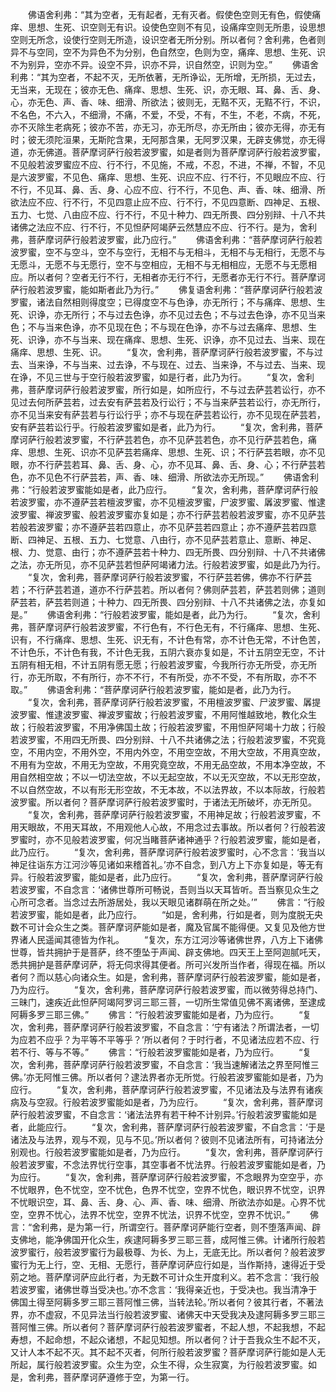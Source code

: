 <!-- { "loadSidebar": true } -->
　　佛语舍利弗：“其为空者，无有起者，无有灭者。假使色空则无有色，假使痛痒、思想、生死、识空则无有识。设使色空则不有见，设痛痒空则无所患，设思想空则无所念，设使行空则无所造，设识空者无所分别。所以者何？舍利弗，色者则异不与空同，空不为异色不为分别，色自然空，色则为空，痛痒、思想、生死、识不为别异，空亦不异。设空不异，识亦不异，识自然空，识则为空。”
　　佛语舍利弗：“其为空者，不起不灭，无所依著，无所诤讼，无所增，无所损，无过去，无当来，无现在；彼亦无色、痛痒、思想、生死、识，亦无眼、耳、鼻、舌、身、心，亦无色、声、香、味、细滑、所欲法；彼则无，无黠不灭，无黠不行，不识，不名色，不六入，不细滑，不痛，不爱，不受，不有，不生，不老，不病，不死，亦不灭除生老病死；彼亦不苦，亦无习，亦无所尽，亦无所由；彼亦无得，亦无有时；彼无须陀洹果，无斯陀含果，无阿那含果，无阿罗汉果，无辟支佛觉，亦无得道，亦无佛道。菩萨摩诃萨行般若波罗蜜，如是者则为菩萨摩诃萨行般若波罗蜜，不见般若波罗蜜应不应、行不行，不见施，不戒，不忍，不进，不禅，不智，不见是六波罗蜜，不见色、痛痒、思想、生死、识应不应、行不行，不见眼应不应、行不行，不见耳、鼻、舌、身、心应不应、行不行，不见色、声、香、味、细滑、所欲法应不应、行不行，不见四意止应不应、行不行，不见四意断、四神足、五根、五力、七觉、八由应不应、行不行，不见十种力、四无所畏、四分别辩、十八不共诸佛之法应不应、行不行，不见怛萨阿竭萨云然慧应不应、行不行。是为，舍利弗，菩萨摩诃萨行般若波罗蜜，此乃应行。”
　　佛语舍利弗：“菩萨摩诃萨行般若波罗蜜，空不与空斗，空不与空行，无相不与无相斗，无相不与无相行，无愿不与无愿斗，无愿不与无愿行，空不与空相应，无相不与无相相应，无愿不与无愿相应。所以者何？空者无行不行，无相者亦无行不行，无愿者亦无行不行。菩萨摩诃萨行般若波罗蜜，能如斯者此乃为行。”
　　佛复语舍利弗：“菩萨摩诃萨行般若波罗蜜，诸法自然相则得度空；已得度空不与色诤，亦无所行；不与痛痒、思想、生死、识诤，亦无所行；不与过去色诤，亦不见过去色；不与过去色诤，亦不见当来色；不与当来色诤，亦不见现在色；不与现在色诤，亦不与过去痛痒、思想、生死、识诤，亦不与当来、现在痛痒、思想、生死、识诤，亦不见过去、当来、现在痛痒、思想、生死、识。
　　“复次，舍利弗，菩萨摩诃萨行般若波罗蜜，不与过去、当来诤，不与当来、过去诤，不与现在、过去、当来诤，不与过去、当来、现在诤，不见三世与于空行般若波罗蜜，如是行者，此乃为行。
　　“复次，舍利弗，菩萨摩诃萨行般若波罗蜜，所行如是，如所应行，不与过去萨芸若讼行，亦不见过去何所萨芸若，过去安有萨芸若及行讼行；不与当来萨芸若讼行，亦无所行，亦不见当来安有萨芸若与行讼行乎；亦不与现在萨芸若讼行，亦不见现在萨芸若，安有萨芸若讼行乎。行般若波罗蜜如是者，此乃为行。
　　“复次，舍利弗，菩萨摩诃萨行般若波罗蜜，不行萨芸若色，亦不见萨芸若色，亦不见行萨芸若色，痛痒、思想、生死、识亦不见萨芸若痛痒、思想、生死、识；不行萨芸若眼，亦不见眼，亦不行萨芸若耳、鼻、舌、身、心，亦不见耳、鼻、舌、身、心；不行萨芸若色，亦不见色不行萨芸若，声、香、味、细滑、所欲法亦无所现。”
　　佛语舍利弗：“行般若波罗蜜能如是者，此乃应行。
　　“复次，舍利弗，菩萨摩诃萨行般若波罗蜜，亦不遵萨芸若檀波罗蜜，亦不见檀波罗蜜，尸波罗蜜、羼波罗蜜、惟逮波罗蜜、禅波罗蜜、般若波罗蜜亦复如是；亦不行萨芸若般若波罗蜜，亦不见萨芸若般若波罗蜜；亦不遵萨芸若四意止，亦不见萨芸若四意止；亦不遵萨芸若四意断、四神足、五根、五力、七觉意、八由行，亦不见萨芸若意止、意断、神足、根、力、觉意、由行；亦不遵萨芸若十种力、四无所畏、四分别辩、十八不共诸佛之法，亦无所见，亦不见萨芸若怛萨阿竭诸力法。行般若波罗蜜，如是此乃为行。
　　“复次，舍利弗，菩萨摩诃萨行般若波罗蜜，不行萨芸若佛，佛亦不行萨芸若；不行萨芸若道，道亦不行萨芸若。所以者何？佛则萨芸若，萨芸若则佛；道则萨芸若，萨芸若则道；十种力、四无所畏、四分别辩、十八不共诸佛之法，亦复如是。”
　　佛语舍利弗：“行般若波罗蜜，能如是者，此乃为行。
　　“复次，舍利弗，菩萨摩诃萨行般若波罗蜜，不行色有，不行色无有，不行痛痒、思想、生死、识有，不行痛痒、思想、生死、识无有，不计色有常，亦不计色无常，不计色苦，不计色乐，不计色有我，不计色无我，五阴六衰亦复如是，不计五阴空无空，不计五阴有相无相，不计五阴有愿无愿；行般若波罗蜜，今我所行亦无所受，亦无所行，亦无所取，不有所行，亦不不行，不有所受，亦不不受，不有所取，亦不不取。”
　　佛语舍利弗：“菩萨摩诃萨行般若波罗蜜，能如是者，此乃为行。
　　“复次，舍利弗，菩萨摩诃萨行般若波罗蜜，不用檀波罗蜜、尸波罗蜜、羼提波罗蜜、惟逮波罗蜜、禅波罗蜜故；行般若波罗蜜，不用阿惟越致地，教化众生故；行般若波罗蜜，不用净佛国土故；行般若波罗蜜，不用怛萨阿竭十力故；行般若波罗蜜，不用四无所畏、四分别辩、十八不共诸佛之法；行般若波罗蜜，不究竟空，不用内空，不用外空，不用内外空，不用空空故，不用大空故，不用真空故，不用有为空故，不用无为空故，不用究竟空故，不用无品空故，不用本净空故，不用自然相空故；不以一切法空故，不以无起空故，不以无灭空故，不以无形空故，不以自然空故，不以有形无形空故，不无本故，不以法界故，不以本际故，行般若波罗蜜。所以者何？菩萨摩诃萨行般若波罗蜜时，于诸法无所破坏，亦无所见。
　　“复次，舍利弗，菩萨摩诃萨行般若波罗蜜，不用神足故；行般若波罗蜜，不用天眼故，不用天耳故，不用观他人心故，不用念过去事故。所以者何？行般若波罗蜜时，亦不见般若波罗蜜，何况当睹菩萨诸神通乎？行般若波罗蜜，能如是者，此乃应行。
　　“复次，舍利弗，菩萨摩诃萨行般若波罗蜜时，心不念言：‘我当以神足往诣东方江河沙等见诸如来稽首礼。’亦不自念，到八方上下亦复如是，等无有异。行般若波罗蜜，能如是者，此乃应行。
　　“复次，舍利弗，菩萨摩诃萨行般若波罗蜜，不自念言：‘诸佛世尊所可畅说，吾则当以天耳皆听。吾当察见众生之心所可念者。当念过去所游居处，我以天眼见诸群萌在所之处。’”
　　佛言：“行般若波罗蜜，能如是者，此乃应行。
　　“如是，舍利弗，行如是者，则为度脱无央数不可计会众生之类。菩萨摩诃萨能如是者，魔及官属不能得便。又复见及他方世界诸人民遥闻其德皆为作礼。
　　“复次，东方江河沙等诸佛世界，八方上下诸佛世尊，皆共拥护于是菩萨，终不堕坠于声闻、辟支佛地。四天王上至阿迦腻吒天，悉共拥护是菩萨摩诃萨，将无伺求得其便者。所可兴发所当作者，得现在福。所以者何？而以慈心向诸众生。如是，舍利弗，菩萨摩诃萨行般若波罗蜜，能如是者，乃为应行。
　　“复次，舍利弗，菩萨摩诃萨行般若波罗蜜，而以微劳得总持门、三昧门，速疾近此怛萨阿竭阿罗诃三耶三菩，一切所生常值见佛不离诸佛，至逮成阿耨多罗三耶三佛。”
　　佛言：“行般若波罗蜜能如是者，乃为应行。
　　“复次，舍利弗，菩萨摩诃萨行般若波罗蜜，不自念言：‘宁有诸法？所谓法者，一切为应若不应乎？为平等不平等乎？’所以者何？于时行者，不见诸法应若不应、行若不行、等与不等。”
　　佛言：“行般若波罗蜜能如是者，乃为应行。
　　“复次，舍利弗，菩萨摩诃萨行般若波罗蜜，不自念言：‘我当速解诸法之界至阿惟三佛。’亦无阿惟三佛。所以者何？逮法界者亦无所觉。行般若波罗蜜能如是者，乃为应行。
　　“复次，舍利弗，菩萨摩诃萨行般若波罗蜜，不见诸法及与法界有诸疾病及与空寂。行般若波罗蜜能如是者，乃为应行。
　　“复次，舍利弗，菩萨摩诃萨行般若波罗蜜，不自念言：‘诸法法界有若干种不计别异。’行般若波罗蜜能如是者，此能应行。
　　“复次，舍利弗，菩萨摩诃萨行般若波罗蜜，不自念言：‘于是诸法及与法界，观与不观，见与不见。’所以者何？彼则不见诸法所有，可持诸法分别观也。行般若波罗蜜能如是者，乃为应行。
　　“复次，舍利弗，菩萨摩诃萨行般若波罗蜜，不念法界忧行空事，其空事者不忧法界。行般若波罗蜜能如是者，乃为应行。
　　“复次，舍利弗，菩萨摩诃萨行般若波罗蜜，不念眼界为空空乎，亦不忧眼界，色不忧空，空不忧色，色界不忧空，空界不忧色，眼识界不忧空，识界不忧眼识空，耳、鼻、舌、身、心、声、香、味、细滑、所欲法亦如是。心界不忧空，空界不忧心，法界不忧空，空界不忧法，识界不忧空，空界不忧识。”
　　佛言：“舍利弗，是为第一行，所谓空行。菩萨摩诃萨能行空者，则不堕落声闻、辟支佛地，能净佛国开化众生，疾逮阿耨多罗三耶三菩，成阿惟三佛。计诸所行般若波罗蜜行，般若波罗蜜行为最极尊、为长、为上，无底无比。所以者何？般若波罗蜜行为无上行，空、无相、无愿行，菩萨摩诃萨应行如是，当作斯持，速得近于受莂之地。菩萨摩诃萨应此行者，为无数不可计众生开度利义。若不念言：‘我行般若波罗蜜，诸佛世尊当受决也。’亦不念言：‘我得亲近也，于受决也。我当清净于佛国土得至阿耨多罗三耶三菩阿惟三佛，当转法轮。’所以者何？彼其行者，不著法界，亦不虚寂，不见异法当行般若波罗蜜、诸佛天中天受我决及逮阿耨多罗三耶三菩阿惟三佛。所以者何？菩萨摩诃萨行般若波罗蜜者，不起人想，不起我想，不起寿想，不起命想，不起众诸想，不起见知想。所以者何？计于吾我众生不起不灭，又计人本不起不灭。其不起不灭者，何所行般若波罗蜜？菩萨摩诃萨行能如是人无所起，属行般若波罗蜜。众生为空，众生不得，众生寂寞，为行般若波罗蜜。如是，舍利弗，菩萨摩诃萨遵修于空，为第一行。
